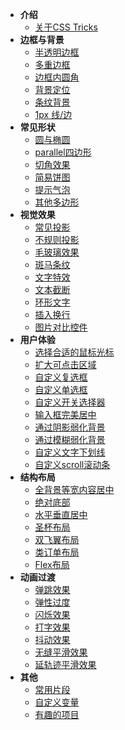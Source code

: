 - **介绍**
	- [关于CSS Tricks](zh-cn/introduce.md?v=1)
- **边框与背景**
	- [半透明边框](zh-cn/translucent-borders.md)
	- [多重边框](zh-cn/multiple-borders.md)
	- [边框内圆角](zh-cn/inner-rounding.md)
	- [背景定位](zh-cn/extended-bg-position.md)
	- [条纹背景](zh-cn/stripes-background.md)
	- [1px 线/边](zh-cn/one-pixel-line.md)
- **常见形状**
	- [圆与椭圆](zh-cn/ellipse.md)
	- [parallel四边形](zh-cn/parallelogram.md)
	- [切角效果](zh-cn/bevel-corners.md)
	- [简易饼图](zh-cn/pie-chart.md)
	- [提示气泡](zh-cn/poptip.md)
	- [其他多边形](zh-cn/polygon.md)
- **视觉效果**
	- [常见投影](zh-cn/single-projection.md)
	- [不规则投影](zh-cn/irregular-projection.md)
	- [毛玻璃效果](zh-cn/frosted-glass.md)
	- [斑马条纹](zh-cn/zebra-stripes.md)
	- [文字特效](zh-cn/text-effects.md)
	- [文本截断](zh-cn/text-truncate.md)
	- [环形文字](zh-cn/circular-text.md)
	- [插入换行](zh-cn/line-breaks.md)
	- [图片对比控件](zh-cn/image-slider.md)
- **用户体验**
	- [选择合适的鼠标光标](zh-cn/mouse-cursor.md)
	- [扩大可点击区域](zh-cn/extend-hit-area.md)
	- [自定义复选框](zh-cn/custom-checkbox.md)
	- [自定义单选框](zh-cn/custom-radio.md)
	- [自定义开关选择器](zh-cn/custom-switch.md)
	- [输入框完美居中](zh-cn/input-align.md)
	- [通过阴影弱化背景](zh-cn/shadow-weaken-background.md)
	- [通过模糊弱化背景](zh-cn/blurry-weaken-background.md)
	- [自定义文字下划线](zh-cn/text-underline.md)
	- [自定义scroll滚动条](zh-cn/scrollbar.md)
- **结构布局**
	- [全背景等宽内容居中](zh-cn/fluid-fixed.md)
	- [绝对底部](zh-cn/sticky-footer.md)
	- [水平垂直居中](zh-cn/centering-known.md)
	- [圣杯布局](zh-cn/holy-grail-layout.md?v=1)
	- [双飞翼布局](zh-cn/double-wing-layout.md?v=1)
	- [类订单布局](zh-cn/class-order-layout.md)
	- [Flex布局](zh-cn/flexbox-layout.md)
- **动画过渡**
	- [弹跳效果](zh-cn/bounce.md)
	- [弹性过度](zh-cn/elastic.md)
	- [闪烁效果](zh-cn/blink.md)
	- [打字效果](zh-cn/typing.md)
	- [抖动效果](zh-cn/shake.md)
	- [无缝平滑效果](zh-cn/smooth.md)
	- [延轨迹平滑效果](zh-cn/circular-smooth.md)
	<!-- - [掘金沸点点赞效果](hotspot-like) -->
- **其他**
	- [常用片段](zh-cn/common-snippets.md)
	- [自定义变量](zh-cn/custom-variables.md)
	- [有趣的项目](zh-cn/interesting-usage.md)
